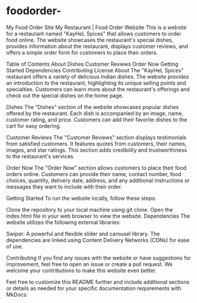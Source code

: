 # foodorder-
My Food Order Site 
My Restaurant | Food Order Website
This is a website for a restaurant named "KayHeL Spices" that allows customers to order food online. The website showcases the restaurant's special dishes, provides information about the restaurant, displays customer reviews, and offers a simple order form for customers to place their orders.

Table of Contents
About
Dishes
Customer Reviews
Order Now
Getting Started
Dependencies
Contributing
License
About
The "KayHeL Spices" restaurant offers a variety of delicious Indian dishes. The website provides an introduction to the restaurant, highlighting its unique selling points and specialties. Customers can learn more about the restaurant's offerings and check out the special dishes on the home page.

Dishes
The "Dishes" section of the website showcases popular dishes offered by the restaurant. Each dish is accompanied by an image, name, customer rating, and price. Customers can add their favorite dishes to the cart for easy ordering.

Customer Reviews
The "Customer Reviews" section displays testimonials from satisfied customers. It features quotes from customers, their names, images, and star ratings. This section adds credibility and trustworthiness to the restaurant's services.

Order Now
The "Order Now" section allows customers to place their food orders online. Customers can provide their name, contact number, food choices, quantity, delivery date, address, and any additional instructions or messages they want to include with their order.

Getting Started
To run the website locally, follow these steps:

Clone the repository to your local machine using git clone.
Open the index.html file in your web browser to view the website.
Dependencies
The website utilizes the following external libraries:

Swiper: A powerful and flexible slider and carousel library.
The dependencies are linked using Content Delivery Networks (CDNs) for ease of use.

Contributing
If you find any issues with the website or have suggestions for improvement, feel free to open an issue or create a pull request. We welcome your contributions to make this website even better.

Feel free to customize this README further and include additional sections or details as needed for your specific documentation requirements with MkDocs.
